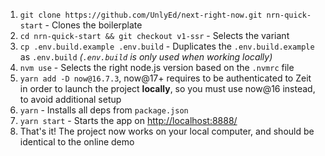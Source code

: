 1. `git clone https://github.com/UnlyEd/next-right-now.git nrn-quick-start` - Clones the boilerplate
1. `cd nrn-quick-start && git checkout v1-ssr` - Selects the variant
1. `cp .env.build.example .env.build` - Duplicates the `.env.build.example` as `.env.build` _(`.env.build` is only used when working locally)_
1. `nvm use` - Selects the right node.js version based on the `.nvmrc` file
1. `yarn add -D now@16.7.3`, now@17+ requires to be authenticated to Zeit in order to launch the project **locally**, so you must use now@16 instead, to avoid additional setup
1. `yarn` - Installs all deps from `package.json`
1. `yarn start` - Starts the app on [http://localhost:8888/](http://localhost:8888/)
1. That's it! The project now works on your local computer, and should be identical to the online demo

